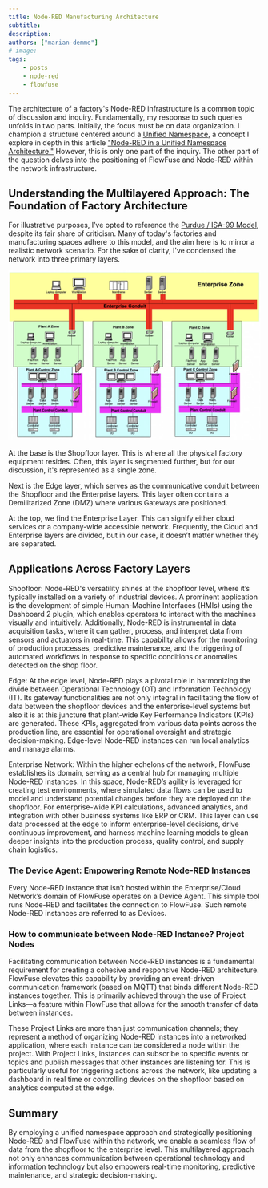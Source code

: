 ```yaml
---
title: Node-RED Manufacturing Architecture
subtitle: 
description: 
authors: ["marian-demme"]
# image: 
tags:
    - posts
    - node-red
    - flowfuse
---
```


The architecture of a factory's Node-RED infrastructure is a common topic of discussion and inquiry. Fundamentally, my response to such queries unfolds in two parts. Initially, the focus must be on data organization. I champion a structure centered around a [Unified Namespace](https://flowfuse.com/unified-namespace/), a concept I explore in depth in this article ["Node-RED in a Unified Namespace Architecture."](https://flowfuse.com/blog/2024/02/node-red-unified-namespace-architecture/) However, this is only one part of the inquiry. The other part of the question delves into the positioning of FlowFuse and Node-RED within the network infrastructure.

<!--more-->

## Understanding the Multilayered Approach: The Foundation of Factory Architecture

For illustrative purposes, I’ve opted to reference the [Purdue / ISA-99 Model](https://webstore.ansi.org/preview-pages/ISA/preview_S_990001_2007.pdf), despite its fair share of criticism. Many of today's factories and manufacturing spaces adhere to this model, and the aim here is to mirror a realistic network scenario. For the sake of clarity, I've condensed the network into three primary layers.

![Purdue Model](./images/purdue-model.png)

At the base is the Shopfloor layer. This is where all the physical factory equipment resides. Often, this layer is segmented further, but for our discussion, it's represented as a single zone.

Next is the Edge layer, which serves as the communicative conduit between the Shopfloor and the Enterprise layers. This layer often contains a Demilitarized Zone (DMZ) where various Gateways are positioned.

At the top, we find the Enterprise Layer. This can signify either cloud services or a company-wide accessible network. Frequently, the Cloud and Enterprise layers are divided, but in our case, it doesn’t matter whether they are separated.

<!--![Node-RED Manufacturing Architecture]()-->

## Applications Across Factory Layers

Shopfloor: Node-RED's versatility shines at the shopfloor level, where it’s typically installed on a variety of industrial devices. A prominent application is the development of simple Human-Machine Interfaces (HMIs) using the Dashboard 2 plugin, which enables operators to interact with the machines visually and intuitively. Additionally, Node-RED is instrumental in data acquisition tasks, where it can gather, process, and interpret data from sensors and actuators in real-time. This capability allows for the monitoring of production processes, predictive maintenance, and the triggering of automated workflows in response to specific conditions or anomalies detected on the shop floor.

Edge: At the edge level, Node-RED plays a pivotal role in harmonizing the divide between Operational Technology (OT) and Information Technology (IT). Its gateway functionalities are not only integral in facilitating the flow of data between the shopfloor devices and the enterprise-level systems but also it is at this juncture that plant-wide Key Performance Indicators (KPIs) are generated. These KPIs, aggregated from various data points across the production line, are essential for operational oversight and strategic decision-making. Edge-level Node-RED instances can run local analytics and manage alarms.

Enterprise Network: Within the higher echelons of the network, FlowFuse establishes its domain, serving as a central hub for managing multiple Node-RED instances. In this space, Node-RED’s agility is leveraged for creating test environments, where simulated data flows can be used to model and understand potential changes before they are deployed on the shopfloor. For enterprise-wide KPI calculations, advanced analytics, and integration with other business systems like ERP or CRM. This layer can use data processed at the edge to inform enterprise-level decisions, drive continuous improvement, and harness machine learning models to glean deeper insights into the production process, quality control, and supply chain logistics.


### The Device Agent: Empowering Remote Node-RED Instances

Every Node-RED instance that isn’t hosted within the Enterprise/Cloud Network’s domain of FlowFuse operates on a Device Agent. This simple tool runs Node-RED and facilitates the connection to FlowFuse. Such remote Node-RED instances are referred to as Devices.


### How to communicate between Node-RED Instance? Project Nodes

Facilitating communication between Node-RED instances is a fundamental requirement for creating a cohesive and responsive Node-RED architecture. FlowFuse elevates this capability by providing an event-driven communication framework (based on MQTT) that binds different Node-RED instances together. This is primarily achieved through the use of Project Links—a feature within FlowFuse that allows for the smooth transfer of data between instances.

These Project Links are more than just communication channels; they represent a method of organizing Node-RED instances into a networked application, where each instance can be considered a node within the project. With Project Links, instances can subscribe to specific events or topics and publish messages that other instances are listening for. This is particularly useful for triggering actions across the network, like updating a dashboard in real time or controlling devices on the shopfloor based on analytics computed at the edge.

## Summary

By employing a unified namespace approach and strategically positioning Node-RED and FlowFuse within the network, we enable a seamless flow of data from the shopfloor to the enterprise level. This multilayered approach not only enhances communication between operational technology and information technology but also empowers real-time monitoring, predictive maintenance, and strategic decision-making. 
